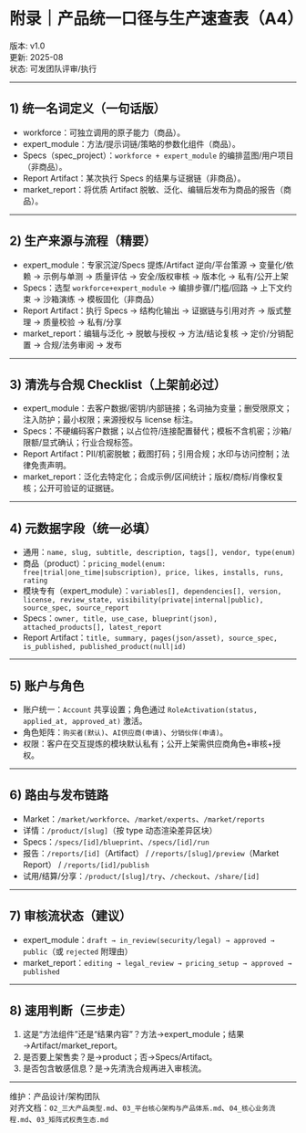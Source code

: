 # 附录｜产品统一口径与生产速查表（A4）

版本: v1.0  
更新: 2025-08  
状态: 可发团队评审/执行

---

## 1) 统一名词定义（一句话版）
- workforce：可独立调用的原子能力（商品）。
- expert_module：方法/提示词链/策略的参数化组件（商品）。
- Specs（spec_project）：`workforce + expert_module` 的编排蓝图/用户项目（非商品）。
- Report Artifact：某次执行 Specs 的结果与证据链（非商品）。
- market_report：将优质 Artifact 脱敏、泛化、编辑后发布为商品的报告（商品）。

---

## 2) 生产来源与流程（精要）
- expert_module：专家沉淀/Specs 提炼/Artifact 逆向/平台策源 → 变量化/依赖 → 示例与单测 → 质量评估 → 安全/版权审核 → 版本化 → 私有/公开上架
- Specs：选型 `workforce+expert_module` → 编排步骤/门槛/回路 → 上下文约束 → 沙箱演练 → 模板固化（非商品）
- Report Artifact：执行 Specs → 结构化输出 → 证据链与引用对齐 → 版式整理 → 质量校验 → 私有/分享
- market_report：编辑与泛化 → 脱敏与授权 → 方法/结论复核 → 定价/分销配置 → 合规/法务审阅 → 发布

---

## 3) 清洗与合规 Checklist（上架前必过）
- expert_module：去客户数据/密钥/内部链接；名词抽为变量；删受限原文；注入防护；最小权限；来源授权与 license 标注。
- Specs：不硬编码客户数据；以占位符/连接配置替代；模板不含机密；沙箱/限额/显式确认；行业合规标签。
- Report Artifact：PII/机密脱敏；截图打码；引用合规；水印与访问控制；法律免责声明。
- market_report：泛化去特定化；合成示例/区间统计；版权/商标/肖像权复核；公开可验证的证据链。

---

## 4) 元数据字段（统一必填）
- 通用：`name, slug, subtitle, description, tags[], vendor, type(enum)`
- 商品（product）：`pricing_model(enum: free|trial|one_time|subscription), price, likes, installs, runs, rating`
- 模块专有（expert_module）：`variables[], dependencies[], version, license, review_state, visibility(private|internal|public), source_spec, source_report`
- Specs：`owner, title, use_case, blueprint(json), attached_products[], latest_report`
- Report Artifact：`title, summary, pages(json/asset), source_spec, is_published, published_product(null|id)`

---

## 5) 账户与角色
- 账户统一：`Account` 共享设置；角色通过 `RoleActivation(status, applied_at, approved_at)` 激活。
- 角色矩阵：`购买者(默认)`、`AI供应商(申请)`、`分销伙伴(申请)`。
- 权限：客户在交互提炼的模块默认私有；公开上架需供应商角色+审核+授权。

---

## 6) 路由与发布链路
- Market：`/market/workforce`、`/market/experts`、`/market/reports`
- 详情：`/product/[slug]`（按 type 动态渲染差异区块）
- Specs：`/specs/[id]/blueprint`、`/specs/[id]/run`
- 报告：`/reports/[id]`（Artifact） / `/reports/[slug]/preview`（Market Report） / `/reports/[id]/publish`
- 试用/结算/分享：`/product/[slug]/try`、`/checkout`、`/share/[id]`

---

## 7) 审核流状态（建议）
- expert_module：`draft → in_review(security/legal) → approved → public`（或 `rejected` 附理由）
- market_report：`editing → legal_review → pricing_setup → approved → published`

---

## 8) 速用判断（三步走）
1. 这是“方法组件”还是“结果内容”？方法→expert_module；结果→Artifact/market_report。
2. 是否要上架售卖？是→product；否→Specs/Artifact。
3. 是否包含敏感信息？是→先清洗合规再进入审核流。

---

维护：产品设计/架构团队  
对齐文档：`02_三大产品类型.md`、`03_平台核心架构与产品体系.md`、`04_核心业务流程.md`、`03_矩阵式权责生态.md`